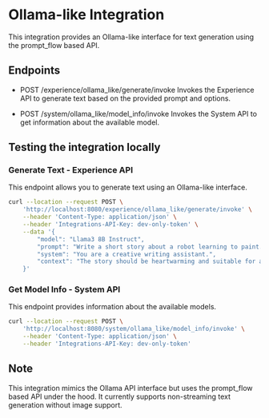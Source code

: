 # Ollama-like Integration

This integration provides an Ollama-like interface for text generation using the prompt_flow based API.

## Endpoints

- POST /experience/ollama_like/generate/invoke
  Invokes the Experience API to generate text based on the provided prompt and options.

- POST /system/ollama_like/model_info/invoke
  Invokes the System API to get information about the available model.

## Testing the integration locally

### Generate Text - Experience API

This endpoint allows you to generate text using an Ollama-like interface.

```bash
curl --location --request POST \
    'http://localhost:8080/experience/ollama_like/generate/invoke' \
    --header 'Content-Type: application/json' \
    --header 'Integrations-API-Key: dev-only-token' \
    --data '{
        "model": "Llama3 8B Instruct",
        "prompt": "Write a short story about a robot learning to paint.",
        "system": "You are a creative writing assistant.",
        "context": "The story should be heartwarming and suitable for all ages."
    }'
```

### Get Model Info - System API

This endpoint provides information about the available models.

```bash
curl --location --request POST \
    'http://localhost:8080/system/ollama_like/model_info/invoke' \
    --header 'Content-Type: application/json' \
    --header 'Integrations-API-Key: dev-only-token'
```

## Note

This integration mimics the Ollama API interface but uses the prompt_flow based API under the hood. It currently supports non-streaming text generation without image support.
